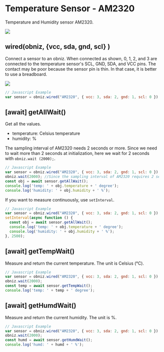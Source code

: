 # Temperature Sensor - AM2320
Temperature and Humidity sensor AM2320.

![](./image.jpg)

## wired(obniz,  {vcc, sda, gnd, scl} )

Connect a sensor to an obniz.
When connected as shown, 0, 1, 2, and 3 are connected to the temperature sensor's SCL, GND, SDA, and VCC pins. The contact may be poor because the sensor pin is thin. In that case, it is better to use a breadboard.

![](./wired.jpg)

```javascript
// Javascript Example
var sensor = obniz.wired("AM2320", { vcc: 3, sda: 2, gnd: 1, scl: 0 });
```

## [await] getAllWait()

Get all the values.

- temperature: Celsius temperature
- humidity: %

The sampling interval of AM2320 needs 2 seconds or more.
Since we need to wait more than 2 seconds at initialization, here we wait for 2 seconds with `obniz.wait (2000);`.

```javascript
// Javascript Example
var sensor = obniz.wired("AM2320", { vcc: 3, sda: 2, gnd: 1, scl: 0 });
obniz.wait(2000); //Since the sampling interval of AM2320 requires 2 seconds or more, it is necessary to wait 2 seconds or more at initialization as well.
const obj = await sensor.getAllWait();
console.log('temp: ' + obj.temperature + ' degree');
console.log('humidity: ' + obj.humidity + ' %');
```

If you want to measure continuously, use `setInterval`.

```javascript
// Javascript Example
var sensor = obniz.wired("AM2320", { vcc: 3, sda: 2, gnd: 1, scl: 0 });
setInterval(async function () {
  const obj = await sensor.getAllWait();
  console.log('temp: ' + obj.temperature + ' degree');
  console.log('humidity: ' + obj.humidity + ' %');
}, 2500);
```

## [await] getTempWait()

Measure and return the current temperature. The unit is Celsius (°C).

```javascript
// Javascript Example
var sensor = obniz.wired("AM2320", { vcc: 3, sda: 2, gnd: 1, scl: 0 });
obniz.wait(2000);
const temp = await sensor.getTempWait();
console.log('temp: ' + temp + ' degree');
```

## [await] getHumdWait()

Measure and return the current humidity. The unit is %.

```javascript
// Javascript Example
var sensor = obniz.wired("AM2320", { vcc: 3, sda: 2, gnd: 1, scl: 0 });
obniz.wait(2000);
const humd = await sensor.getHumdWait();
console.log('humd: ' + humd + ' %');
```

